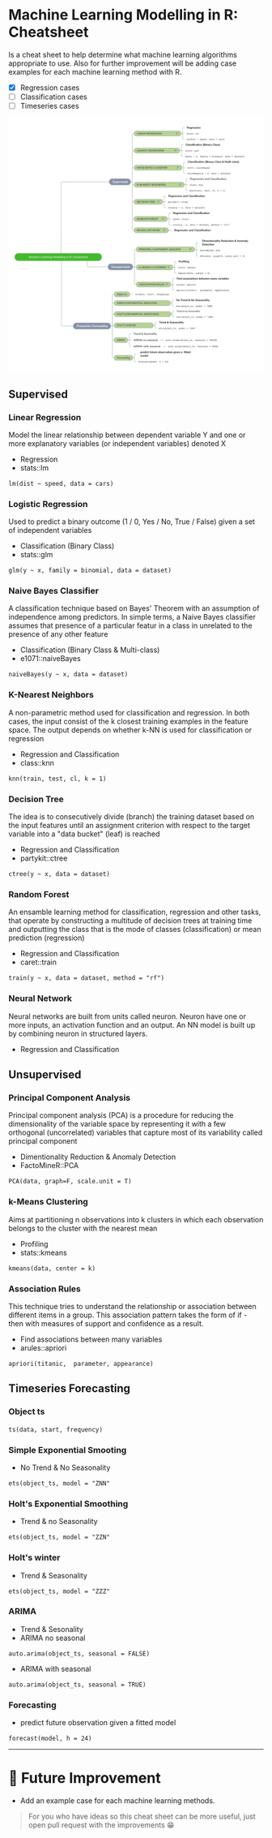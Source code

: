 # Machine Learning Modelling in R: Cheatsheet

Is a cheat sheet to help determine what machine learning algorithms appropriate to use. Also for further improvement will be adding case examples for each machine learning method with R.

- [x] Regression cases
- [ ] Classification cases
- [ ] Timeseries cases

![](img/MlinR-Cheatsheet.png)


## Supervised

### Linear Regression

Model the linear relationship between dependent variable Y and one or more explanatory variables (or independent variables) denoted X

- Regression
- stats::lm
  
```
lm(dist ~ speed, data = cars)
```

### Logistic Regression

Used to predict a binary outcome (1 / 0, Yes / No, True / False) given a set of independent variables

- Classification (Binary Class)
- stats::glm

```
glm(y ~ x, family = binomial, data = dataset)
```

### Naive Bayes Classifier

A classification technique based on Bayes' Theorem with an assumption of independence among predictors. In simple terms, a Naive Bayes classifier assumes that presence of a particular featur in a class in unrelated to the presence of any other feature

- Classification (Binary Class & Multi-class)
- e1071::naiveBayes

```
naiveBayes(y ~ x, data = dataset)
```

### K-Nearest Neighbors

A non-parametric method used for classification and regression. In both cases, the input consist of the k closest training examples in the feature space. The output depends on whether k-NN is used for classification or regression

- Regression and Classification
- class::knn

```
knn(train, test, cl, k = 1)
```

### Decision Tree

The idea is to consecutively divide (branch) the training dataset based on the input features until an assignment criterion with respect to the target variable into a "data bucket" (leaf) is reached

- Regression and Classification
- partykit::ctree

```
ctree(y ~ x, data = dataset)
```

### Random Forest

An ensamble learning method for classification, regression and other tasks, that operate by constructing a multitude of decision trees at training time and outputting the class that is the mode of classes (classification) or mean prediction (regression)

- Regression and Classification
- caret::train

```
train(y ~ x, data = dataset, method = "rf")
```

### Neural Network

Neural networks are built from units called neuron. Neuron have one or more inputs, an activation function and an output. An NN model is built up by combining neuron in structured layers.

- Regression and Classification

## Unsupervised

### Principal Component Analysis

Principal component analysis (PCA) is a procedure for reducing the dimensionality of the variable space by representing it with a few orthogonal (uncorrelated) variables that capture most of its variability called principal component

- Dimentionality Reduction & Anomaly Detection
- FactoMineR::PCA

```
PCA(data, graph=F, scale.unit = T)
```

### k-Means Clustering

Aims at partitioning n observations into k clusters in which each observation belongs to the cluster with the nearest mean

- Profiling
- stats::kmeans

```
kmeans(data, center = k)
```

### Association Rules

This technique tries to understand the relationship or association between different items in a group. This association pattern takes the form of if - then with measures of support and confidence as a result.

- Find associations between many variables
- arules::apriori

```
apriori(titanic,  parameter, appearance)
```

## Timeseries Forecasting

### Object ts

```
ts(data, start, frequency)
```

### Simple Exponential Smooting

- No Trend & No Seasonality

```
ets(object_ts, model = "ZNN"
```

### Holt's Exponential Smoothing

- Trend & no Seasonality
  
```
ets(object_ts, model = "ZZN"
```

### Holt's winter

- Trend & Seasonality

```
ets(object_ts, model = "ZZZ"
```

### ARIMA

- Trend & Sesonality
- ARIMA no seasonal

```
auto.arima(object_ts, seasonal = FALSE)
```

- ARIMA with seasonal

```
auto.arima(object_ts, seasonal = TRUE)
```

### Forecasting

- predict future observation given a  fitted model

```
forecast(model, h = 24)
```

----

# :memo: Future Improvement

- Add an example case for each machine learning methods.

> For you who have ideas so this cheat sheet can be more useful, just open pull request with the improvements :grin: